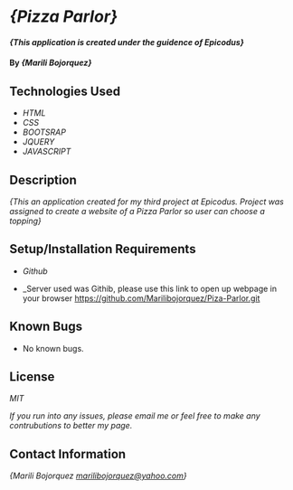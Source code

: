 
# _{Pizza Parlor}_

#### _{This application is created under the guidence of Epicodus}_

#### By _**{Marili Bojorquez}**_

## Technologies Used

* _HTML_
* _CSS_
* _BOOTSRAP_
* _JQUERY_
* _JAVASCRIPT_

## Description

_{This an application created for my third project at Epicodus. Project was assigned to create a website of a Pizza Parlor so user can choose a topping}_

## Setup/Installation Requirements

* _Github_

* _Server used was Githib, please use this link to open up webpage in your browser https://github.com/Marilibojorquez/Piza-Parlor.git

## Known Bugs

* No known bugs.

## License

_MIT_

_If you run into any issues, please email me or feel free to make any contrubutions to better my page._

## Contact Information

_{Marili Bojorquez marilibojorquez@yahoo.com}_